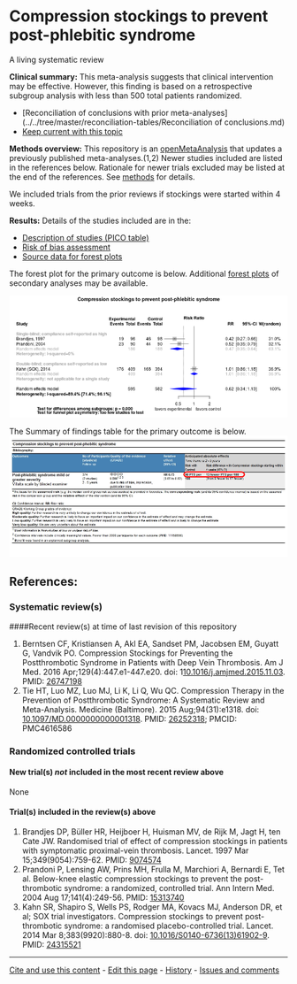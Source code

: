 Compression stockings to prevent post-phlebitic syndrome
=================================

A living systematic review

**Clinical summary:** This meta-analysis suggests that clinical intervention may be effective. 
However, this finding is based on a retrospective subgroup analysis with less than 500 total patients randomized.

* [Reconciliation of conclusions with prior meta-analyses](../../tree/master/reconciliation-tables/Reconciliation of conclusions.md)
* [Keep current with this topic](Keep-up.md)

**Methods overview:** This repository is an [openMetaAnalysis](https://openmetaanalysis.github.io/) that updates a previously published meta-analyses.(1,2) Newer studies included are listed in the references below. Rationale for newer trials excluded may be listed at the end of the references. See [methods](http://openmetaanalysis.github.io/methods.html) for details.

We included trials from the prior reviews if stockings were started within 4 weeks.

**Results:** Details of the studies included are in the:
* [Description of studies (PICO table)](../../tree/master/study-details/pico-table.md)
* [Risk of bias assessment](../../tree/master/study-details/risk-of-bias.md)
* [Source data for forest plots](../../tree/master/data)

The forest plot for the primary outcome is below. Additional [forest plots](../../tree/master/forest-plots) of secondary analyses may be available. 

![Principle results](https://raw.githubusercontent.com/openMetaAnalysis/Compression-stockings-to-prevent-post-phlebitic-syndrome/master/forest-plots/Outcome-Primary.png "Principle results - forest plot")

The Summary of findings table for the primary outcome is below.
![Summary of findings table](https://raw.githubusercontent.com/openMetaAnalysis/Compression-stockings-to-prevent-post-phlebitic-syndrome/master/GRADE-profiles/Summary-of-findings-table.png "Summary of findings table")

References:
----------------------------------

### Systematic review(s)
####Recent review(s) at time of last revision of this repository
1. Berntsen CF, Kristiansen A, Akl EA, Sandset PM, Jacobsen EM, Guyatt G, Vandvik
PO. Compression Stockings for Preventing the Postthrombotic Syndrome in Patients 
with Deep Vein Thrombosis. Am J Med. 2016 Apr;129(4):447.e1-447.e20. doi:
1[10.1016/j.amjmed.2015.11.03](http://dx.doi.org/10.1016/j.amjmed.2015.11.03). PMID: [26747198](http://pubmed.gov/26747198)
2. Tie HT, Luo MZ, Luo MJ, Li K, Li Q, Wu QC. Compression Therapy in the
Prevention of Postthrombotic Syndrome: A Systematic Review and Meta-Analysis.
Medicine (Baltimore). 2015 Aug;94(31):e1318. doi: [10.1097/MD.0000000000001318](http://dx.doi.org/10.1097/MD.0000000000001318). PMID: [26252318](http://pubmed.gov/26252318); PMCID: PMC4616586

### Randomized controlled trials
#### New trial(s) *not* included in the most recent review above
None

#### Trial(s) included in the review(s) above
1. Brandjes DP, Büller HR, Heijboer H, Huisman MV, de Rijk M, Jagt H, ten Cate JW. Randomised trial of effect of compression stockings in patients with symptomatic proximal-vein thrombosis. Lancet. 1997 Mar 15;349(9054):759-62. PMID: [9074574](http://pubmed.gov/9074574)
2. Prandoni P, Lensing AW, Prins MH, Frulla M, Marchiori A, Bernardi E, Tet al. Below-knee elastic compression stockings to
prevent the post-thrombotic syndrome: a randomized, controlled trial. Ann Intern  Med. 2004 Aug 17;141(4):249-56. PMID: [15313740](http://pubmed.gov/15313740)
3. Kahn SR, Shapiro S, Wells PS, Rodger MA, Kovacs MJ, Anderson DR, et al; SOX trial investigators. Compression stockings to prevent post-thrombotic syndrome: a randomised placebo-controlled trial. Lancet. 2014 Mar 8;383(9920):880-8. doi: [10.1016/S0140-6736(13)61902-9](http://dx.doi.org/10.1016/S0140-6736(13)61902-9).  PMID: [24315521](http://pubmed.gov/24315521)

-------------------------------
[Cite and use this content](https://github.com/openMetaAnalysis/openMetaAnalysis.github.io/blob/master/reusing.MD)  - [Edit this page](../../edit/master/README.md) - [History](../../commits/master/README.md)  - 
[Issues and comments](../../issues?q=is%3Aboth+is%3Aissue)
